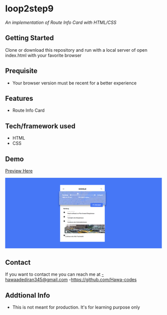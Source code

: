 # loop2step9
*An implementation of Route Info Card with HTML/CSS*

## Getting Started
Clone or download this repository and run with a local server of open index.html with your favorite browser

## Prequisite
- Your browser version must be recent for a better experience

## Features
- Route Info Card

## Tech/framework used
- HTML
- CSS

## Demo
[Preview Here](https://raw.githack.com/Hawa-codes/Loop2-step9/refs/heads/main/index.html)

![screenshot](./img/Screenshot.png)
## Contact
If you want to contact me you can reach me at
-hawaadediran345@gmail.com
-https://github.com/Hawa-codes

## Addtional Info
- This is not meant for production. It's for learning purpose only